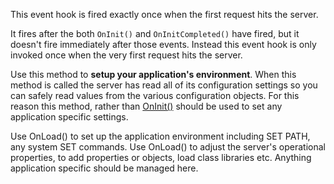 ﻿This event hook is fired exactly once when the first request hits the server. 

It fires after the both `OnInit()` and `OnInitCompleted()` have fired, but it doesn't fire immediately after those events. Instead this event hook is only invoked once when the very first request hits the server.

Use this method to **setup your application's environment**. When this method is called the server has read all of its configuration settings so you can safely read values from the various configuration objects. For this reason this method, rather than [OnInit()](vfps://Topic/_S7E1EZCT3) should be used to set any application specific settings.

Use OnLoad() to set up the application environment including SET PATH, any system SET commands. Use OnLoad() to adjust  the server's operational properties, to add properties or objects, load class libraries etc. Anything application specific should be managed here.